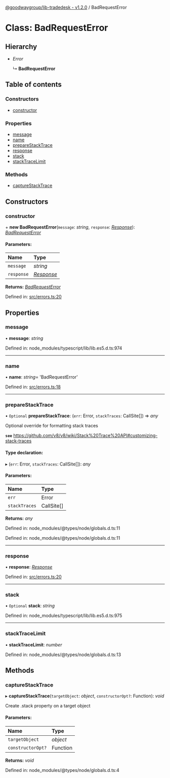 [@goodwaygroup/lib-tradedesk - v1.2.0](../README.md) / BadRequestError

# Class: BadRequestError

## Hierarchy

* *Error*

  ↳ **BadRequestError**

## Table of contents

### Constructors

- [constructor](badrequesterror.md#constructor)

### Properties

- [message](badrequesterror.md#message)
- [name](badrequesterror.md#name)
- [prepareStackTrace](badrequesterror.md#preparestacktrace)
- [response](badrequesterror.md#response)
- [stack](badrequesterror.md#stack)
- [stackTraceLimit](badrequesterror.md#stacktracelimit)

### Methods

- [captureStackTrace](badrequesterror.md#capturestacktrace)

## Constructors

### constructor

\+ **new BadRequestError**(`message`: *string*, `response`: [*Response*](response.md)): [*BadRequestError*](badrequesterror.md)

#### Parameters:

Name | Type |
:------ | :------ |
`message` | *string* |
`response` | [*Response*](response.md) |

**Returns:** [*BadRequestError*](badrequesterror.md)

Defined in: [src/errors.ts:20](https://github.com/GoodwayGroup/lib-tradedesk/blob/a025333/src/errors.ts#L20)

## Properties

### message

• **message**: *string*

Defined in: node_modules/typescript/lib/lib.es5.d.ts:974

___

### name

• **name**: *string*= 'BadRequestError'

Defined in: [src/errors.ts:18](https://github.com/GoodwayGroup/lib-tradedesk/blob/a025333/src/errors.ts#L18)

___

### prepareStackTrace

• `Optional` **prepareStackTrace**: (`err`: Error, `stackTraces`: CallSite[]) => *any*

Optional override for formatting stack traces

**`see`** https://github.com/v8/v8/wiki/Stack%20Trace%20API#customizing-stack-traces

#### Type declaration:

▸ (`err`: Error, `stackTraces`: CallSite[]): *any*

#### Parameters:

Name | Type |
:------ | :------ |
`err` | Error |
`stackTraces` | CallSite[] |

**Returns:** *any*

Defined in: node_modules/@types/node/globals.d.ts:11

Defined in: node_modules/@types/node/globals.d.ts:11

___

### response

• **response**: [*Response*](response.md)

Defined in: [src/errors.ts:20](https://github.com/GoodwayGroup/lib-tradedesk/blob/a025333/src/errors.ts#L20)

___

### stack

• `Optional` **stack**: *string*

Defined in: node_modules/typescript/lib/lib.es5.d.ts:975

___

### stackTraceLimit

• **stackTraceLimit**: *number*

Defined in: node_modules/@types/node/globals.d.ts:13

## Methods

### captureStackTrace

▸ **captureStackTrace**(`targetObject`: *object*, `constructorOpt?`: Function): *void*

Create .stack property on a target object

#### Parameters:

Name | Type |
:------ | :------ |
`targetObject` | *object* |
`constructorOpt?` | Function |

**Returns:** *void*

Defined in: node_modules/@types/node/globals.d.ts:4

